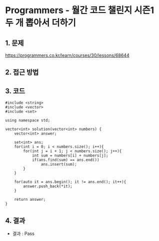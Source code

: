 # Programmers - 월간 코드 챌린지 시즌1 두 개 뽑아서 더하기

## 1. 문제  
https://programmers.co.kr/learn/courses/30/lessons/68644
## 2. 접근 방법  

## 3. 코드  
```
#include <string>
#include <vector>
#include <set>

using namespace std;

vector<int> solution(vector<int> numbers) {
    vector<int> answer;
    
    set<int> ans;
    for(int i = 0; i < numbers.size(); i++){
        for(int j = i + 1; j < numbers.size(); j++){
            int sum = numbers[i] + numbers[j];
            if(ans.find(sum) == ans.end())
                ans.insert(sum);
        }
    }
    
    for(auto it = ans.begin(); it != ans.end(); it++){
        answer.push_back(*it);
    }
    
    return answer;
}
```

## 4. 결과
- 결과 : Pass